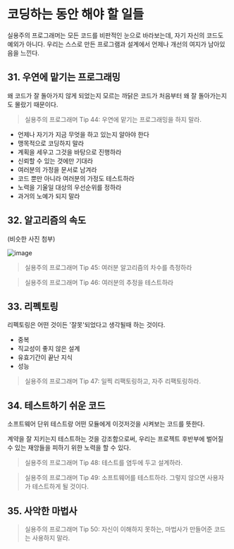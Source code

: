 # 코딩하는 동안 해야 할 일들

실용주의 프로그래머는 모든 코드를 비판적인 눈으로 바라보는데, 자기 자신의 코드도 예외가 아니다. 
우리는 스스로 만든 프로그램과 설계에서 언제나 개선의 여지가 남아있음을 느낀다.

## 31. 우연에 맡기는 프로그래밍

왜 코드가 잘 돌아가지 않게 되었는지 모르는 까닭은 코드가 처음부터 왜 잘 돌아가는지도 몰랐기 때문이다.

> 실용주의 프로그래머 Tip 44: 우연에 맡기는 프로그래밍을 하지 말라.

* 언제나 자기가 지금 무엇을 하고 있는지 알아야 한다
* 맹목적으로 코딩하지 말라
* 계획을 세우고 그것을 바탕으로 진행하라
* 신뢰할 수 있는 것에만 기대라
* 여러분의 가정을 문서로 남겨라
* 코드 뿐만 아니라 여러분의 가정도 테스트하라
* 노력을 기울일 대상의 우선순위를 정하라
* 과거의 노예가 되지 말라

## 32. 알고리즘의 속도

(비슷한 사진 첨부)

![image](https://user-images.githubusercontent.com/32327475/131261954-872c6cc4-4b16-4b86-95fa-a429cc4dd71a.png)

> 실용주의 프로그래머 Tip 45: 여러분 알고리즘의 차수를 측정하라

> 실용주의 프로그래머 Tip 46: 여러분의 추정을 테스트하라

## 33. 리펙토링

리펙토링은 어떤 것이든 '잘못'되었다고 생각될때 하는 것이다.

* 중복
* 직교성이 좋지 않은 설계
* 유효기간이 끝난 지식
* 성능

> 실용주의 프로그래머 Tip 47: 일찍 리팩토링하고, 자주 리팩토링하라.

## 34. 테스트하기 쉬운 코드

소프트웨어 단위 테스트랑 어떤 모듈에게 이것저것을 시켜보는 코드를 뜻한다.

계약을 잘 지키는지 테스트하는 것을 강조함으로써, 우리는 프로젝트 후반부에 벌어질 수 있는 재앙들을 피하기 위한 노력을 할 수 있다.

> 실용주의 프로그래머 Tip 48: 테스트를 염두에 두고 설계하라.

> 실용주의 프로그래머 Tip 49: 소프트웨어를 테스트하라. 그렇지 않으면 사용자가 테스트하게 될 것이다.

## 35. 사악한 마법사

> 실용주의 프로그래머 Tip 50: 자신이 이해하지 못하는, 마법사가 만들어준 코드는 사용하지 말라.
